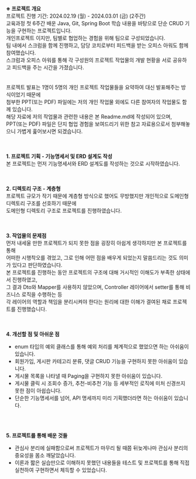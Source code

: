 **※ 프로젝트 개요** </br>
프로젝트 진행 기간: 2024.02.19 (월) - 2024.03.01 (금) (2주간) </br>
교육과정 첫 6주간 배운 Java, Git, Spring Boot 학습 내용을 바탕으로 단순 CRUD 기능을 구현하는 프로젝트입니다.</br>
개인프로젝트 이지만, 팀별로 협업하는 경험을 위해 팀으로 구성되었습니다.</br>
팀 내에서 스크럼을 함께 진행하고, 담당 코치로부터 피드백을 받는 오피스 아워도 함께 참여했습니다.</br>
스크럼과 오피스 아워를 통해 각 구성원의 프로젝트 작업물의 개발 현황을 서로 공유하고 피드백을 주는 시간을 가졌습니다.</br>
</br>
</br>
프로젝트 발표는 1명이 5명의 개인 프로젝트 작업물들을 요약하여 대신 발표해주는 방식이었기 때문에 </br>
첨부한 PPT(또는 PDF) 파일에는 저의 개인 작업물 외에도 다른 참여자의 작업물도 함께 있습니다.</br>
해당 자료에 저의 작업물과 관련한 내용은 본 Readme.md에 작성되어 있으며,</br>
PPT(또는 PDF) 파일은 단지 협업 경험을 보여드리기 위한 참고 자료용으로서 첨부해놓으니 가볍게 훑어보시면 되겠습니다.</br>
</br>
</br>

**1. 프로젝트 기획 - 기능명세서 및 ERD 설계도 작성** </br>
본 프로젝트는 먼저 기능명세서와 ERD 설계도를 작성하는 것으로 시작하였습니다.</br>
</br>
</br>

**2. 디렉토리 구조 - 계층형** </br>
프로젝트 규모가 작기 때문에 계층형 방식으로 했어도 무방했지만 개인적으로 도메인형 디렉토리 구조를 선호하기 때문에</br>
도메인형 디렉토리 구조로 프로젝트를 진행하였습니다.</br>
</br>
</br>

**3. 작업물의 문제점** </br>
먼저 내세울 만한 프로젝트가 되지 못한 점을 굉장히 아쉽게 생각하지만 본 프로젝트를 통해 </br>
어떠한 시행착오를 겪었고, 그로 인해 어떤 점을 배우게 되었는지 말씀드리는 것도 의미가 있다고 판단하였습니다.</br>
본 프로젝트를 진행하는 동안 프로젝트의 구조에 대해 거시적인 이해도가 부족한 상태에서 진행하였고,</br>
그 결과 Dto와 Mapper를 사용하지 않았으며, Controller 레이어에서 setter를 통해 비즈니스 로직을 수행하는 등</br>
각 레이어의 역할과 책임을 분리시켜야 한다는 원리에 대한 이해가 결여된 채로 프로젝트를 진행했습니다.</br>
</br>
</br>

**4. 개선할 점 및 아쉬운 점** </br>
- enum 타입의 예외 클래스를 통해 예외 처리를 체계적으로 했었으면 하는 아쉬움이 있습니다.</br>
- 회원가입, 게시판 카테고리 분류, 댓글 CRUD 기능을 구현하지 못한 아쉬움이 있습니다.</br>
- 게시물 목록을 나타낼 때 Paging을 구현하지 못한 아쉬움이 있습니다.</br>
- 게시물 클릭 시 조회수 증가, 추천-비추천 기능 등 세부적인 로직에 미처 신경쓰지 못한 점이 아쉽습니다.</br>
- 단순한 기능명세서를 넘어, API 명세까지 미리 기획했더라면 하는 아쉬움이 있습니다.</br>
</br>
</br>

**5. 프로젝트를 통해 배운 것들** </br>
- 관심사 분리에 실패함으로써 프로젝트가 마무리 될 때쯤 뒤늦게나마 관심사 분리의 중요성을 몸소 깨달았습니다.</br>
- 이론과 짧은 실습만으로 이해하지 못했던 내용들을 테스트 및 프로젝트를 통해 직접 실천하여 구현하면서 체득할 수 있었습니다.</br>
</br>
</br>
